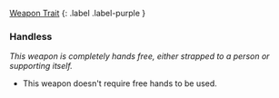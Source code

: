 
[Weapon Trait](Game/Core/Weapon-Traits)
{: .label .label-purple }

### Handless
*This weapon is completely hands free, either strapped to a person or supporting itself.*
* This weapon doesn't require free hands to be used.